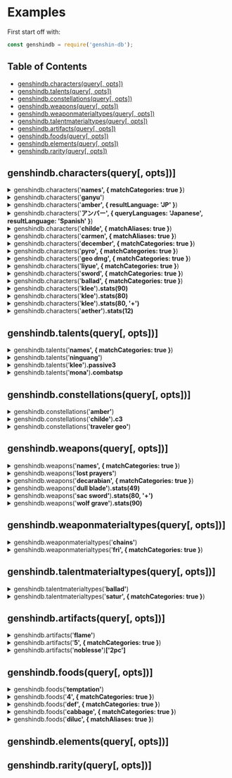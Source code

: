 # Examples

First start off with:
```js
const genshindb = require('genshin-db');
```

## Table of Contents

- [genshindb.characters(query[, opts])](#genshindbcharactersquery-opts)
- [genshindb.talents(query[, opts])](#genshindbtalentsquery-opts)
- [genshindb.constellations(query[, opts])](#genshindbconstellationsquery-opts)
- [genshindb.weapons(query[, opts])](#genshindbweaponsquery-opts)
- [genshindb.weaponmaterialtypes(query[, opts])](#genshindbweaponmaterialtypesquery-opts)
- [genshindb.talentmaterialtypes(query[, opts])](#genshindbtalentmaterialtypesquery-opts)
- [genshindb.artifacts(query[, opts])](#genshindbartifactsquery-opts)
- [genshindb.foods(query[, opts])](#genshindbfoodsquery-opts)
- [genshindb.elements(query[, opts])](#genshindbelementsquery-opts)
- [genshindb.rarity(query[, opts])](#genshindbrarityquery-opts)

## genshindb.characters(query[, opts])]

<details>
<summary>genshindb.characters('<b>names', { matchCategories: true }</b>)</summary>

```js
[
  'Aether',   'Albedo',    'Amber',
  'Barbara',  'Beidou',    'Bennett',
  'Chongyun', 'Diluc',     'Diona',
  'Eula',     'Fischl',    'Ganyu',
  'Hu Tao',   'Jean',      'Kaeya',
  'Keqing',   'Klee',      'Lisa',
  'Lumine',   'Mona',      'Ningguang',
  'Noelle',   'Qiqi',      'Razor',
  'Rosaria',  'Sucrose',   'Tartaglia',
  'Venti',    'Xiangling', 'Xiao',
  'Xingqiu',  'Xinyan',    'Yanfei',
  'Zhongli'
]
```

</details>
<details>
<summary>genshindb.characters('<b>ganyu'</b>)</summary>

```js
{
  name: 'Ganyu',
  title: 'Plenilune Gaze',
  description: 'The secretary at Yuehai Pavilion. The blood of the qilin, an illuminated beast, flows within her veins.',
  rarity: '5',
  element: 'Cryo',
  weapontype: 'Bow',
  substat: 'CRIT DMG',
  gender: 'Female',
  body: 'GIRL',
  association: 'LIYUE',
  region: 'Liyue',
  affiliation: 'Yuehai Pavilion',
  birthdaymmdd: '12/2',
  birthday: 'December 2',
  constellation: 'Sinae Unicornis',
  cv: {
    english: 'Jennifer Losi',
    chinese: '林簌',
    japanese: '上田麗奈',
    korean: '김선혜'
  },
  talentmaterialtype: 'Diligence',
  images: {
    image: 'https://static.wikia.nocookie.net/gensin-impact/images/0/0a/Character_Ganyu_Thumb.png',
    card: 'https://static.wikia.nocookie.net/gensin-impact/images/8/8d/Character_Ganyu_Card.png',
    portrait: 'https://static.wikia.nocookie.net/gensin-impact/images/a/a0/Character_Ganyu_Portrait.png',
    icon: 'https://upload-os-bbs.mihoyo.com/game_record/genshin/character_icon/UI_AvatarIcon_Ganyu.png',
    sideicon: 'https://upload-os-bbs.mihoyo.com/game_record/genshin/character_side_icon/UI_AvatarIcon_Side_Ganyu.png',
    cover1: 'https://uploadstatic-sea.mihoyo.com/contentweb/20210105/2021010519275372324.png',
    cover2: 'https://uploadstatic-sea.mihoyo.com/contentweb/20210105/2021010519280045054.png',
    'hoyolab-avatar': 'https://img-os-static.hoyolab.com/communityWeb/upload/4af4adf192a35db2dd76d9718acc7bc8.png'
  },
  url: { fandom: 'https://genshin-impact.fandom.com/wiki/Ganyu' },
  stats: [Function (anonymous)]
}
```

</details>
<details>
<summary>genshindb.characters('<b>amber', { resultLanguage: 'JP' }</b>)</summary>

```js
{
  name: 'アンバー',
  title: '飛行チャンピオン',
  description: '元気満々な女の子、騎士団で最も優秀で、最後の偵察騎士である。',
  rarity: '4',
  element: '炎',
  weapontype: '弓',
  substat: '攻撃力',
  gender: '女',
  body: 'GIRL',
  association: 'MONDSTADT',
  region: 'Mondstadt',
  affiliation: '西風騎士団',
  birthdaymmdd: '8/10',
  birthday: '8月10日',
  constellation: '小兎座',
  cv: {
    english: 'Kelly Baskin',
    chinese: '蔡书瑾',
    japanese: '石見舞菜香',
    korean: '김연우'
  },
  talentmaterialtype: '',
  images: {
    image: 'https://static.wikia.nocookie.net/gensin-impact/images/c/c6/Character_Amber_Thumb.png',
    card: 'https://static.wikia.nocookie.net/gensin-impact/images/2/26/Character_Amber_Card.jpg',
    portrait: 'https://static.wikia.nocookie.net/gensin-impact/images/0/00/Character_Amber_Portrait.png',
    icon: 'https://upload-os-bbs.mihoyo.com/game_record/genshin/character_icon/UI_AvatarIcon_Ambor.png',
    sideicon: 'https://upload-os-bbs.mihoyo.com/game_record/genshin/character_side_icon/UI_AvatarIcon_Side_Ambor.png',
    cover1: 'https://uploadstatic-sea.mihoyo.com/contentweb/20191009/2019100914372396510.png',
    cover2: 'https://uploadstatic-sea.mihoyo.com/contentweb/20191009/2019100914390892929.png',
    'hoyolab-avatar': 'https://img-os-static.hoyolab.com/avatar/avatar40019.png'
  },
  url: { fandom: 'https://genshin-impact.fandom.com/wiki/Amber' },
  stats: [Function (anonymous)]
}
```

</details>
<details>
<summary>genshindb.characters('<b>アンバー', { queryLanguages: 'Japanese', resultLanguage: 'Spanish' }</b>)</summary>

```js
{
  name: 'Amber',
  title: 'la Campeona de Vuelo',
  description: 'Siempre enérgica y llena de vida, Amber es la mejor exploradora de los Caballeros de Favonius, aunque también es la única...',
  rarity: '4',
  element: 'Pyro',
  weapontype: 'Arco',
  substat: 'ATQ',
  gender: 'Femenino',
  body: 'GIRL',
  association: 'MONDSTADT',
  region: 'Mondstadt',
  affiliation: 'Caballeros de Favonius',
  birthdaymmdd: '8/10',
  birthday: '10 de agosto',
  constellation: 'Lepus Minor',
  cv: {
    english: 'Kelly Baskin',
    chinese: '蔡书瑾',
    japanese: '石見舞菜香',
    korean: '김연우'
  },
  talentmaterialtype: '',
  images: {
    image: 'https://static.wikia.nocookie.net/gensin-impact/images/c/c6/Character_Amber_Thumb.png',
    card: 'https://static.wikia.nocookie.net/gensin-impact/images/2/26/Character_Amber_Card.jpg',
    portrait: 'https://static.wikia.nocookie.net/gensin-impact/images/0/00/Character_Amber_Portrait.png',
    icon: 'https://upload-os-bbs.mihoyo.com/game_record/genshin/character_icon/UI_AvatarIcon_Ambor.png',
    sideicon: 'https://upload-os-bbs.mihoyo.com/game_record/genshin/character_side_icon/UI_AvatarIcon_Side_Ambor.png',
    cover1: 'https://uploadstatic-sea.mihoyo.com/contentweb/20191009/2019100914372396510.png',
    cover2: 'https://uploadstatic-sea.mihoyo.com/contentweb/20191009/2019100914390892929.png',
    'hoyolab-avatar': 'https://img-os-static.hoyolab.com/avatar/avatar40019.png'
  },
  url: { fandom: 'https://genshin-impact.fandom.com/wiki/Amber' },
  stats: [Function (anonymous)]
}
```

</details>
<details>
<summary>genshindb.characters('<b>childe', { matchAliases: true }</b>)</summary>

```js
{
  name: 'Tartaglia',
  title: 'Childe',
  description: 'No. 11 of The Harbingers, also known as "Childe." His name is highly feared on the battlefield.',
  rarity: '5',
  element: 'Hydro',
  weapontype: 'Bow',
  substat: 'Hydro DMG Bonus',
  gender: 'Male',
  body: 'MALE',
  association: 'FATUI',
  region: 'Snezhnaya',
  affiliation: 'Fatui',
  birthdaymmdd: '7/20',
  birthday: 'July 20',
  constellation: 'Monoceros Caeli',
  cv: {
    english: 'Griffin Burns',
    chinese: '鱼冻',
    japanese: '木村良平',
    korean: '남도형'
  },
  talentmaterialtype: 'Freedom',
  images: {
    image: 'https://static.wikia.nocookie.net/gensin-impact/images/5/53/Character_Tartaglia_Thumb.png',
    card: 'https://static.wikia.nocookie.net/gensin-impact/images/4/4c/Character_Tartaglia_Card.png',
    portrait: 'https://static.wikia.nocookie.net/gensin-impact/images/3/3a/Character_Tartaglia_Portrait.png',
    icon: 'https://upload-os-bbs.mihoyo.com/game_record/genshin/character_icon/UI_AvatarIcon_Tartaglia.png',
    sideicon: 'https://upload-os-bbs.mihoyo.com/game_record/genshin/character_side_icon/UI_AvatarIcon_Side_Tartaglia.png',
    cover1: 'https://uploadstatic-sea.mihoyo.com/contentweb/20201103/2020110321160453386.png',
    cover2: 'https://uploadstatic-sea.mihoyo.com/contentweb/20201103/2020110321234137061.png',
    'hoyolab-avatar': 'https://img-os-static.hoyolab.com/communityWeb/upload/34ebaeb164a8b447dbe52afaae3e1f63.png'
  },
  url: { fandom: 'https://genshin-impact.fandom.com/wiki/Tartaglia' },
  stats: [Function (anonymous)]
}
```

</details>
<details>
<summary>genshindb.characters('<b>carmen', { matchAliases: true }</b>)</summary>

```js
{
  name: 'Venti',
  title: 'Windborne Bard',
  description: "One of the many bards of Mondstadt, who freely wanders the city's streets and alleys.",
  rarity: '5',
  element: 'Anemo',
  weapontype: 'Bow',
  substat: 'Energy Recharge',
  gender: 'Male',
  body: 'BOY',
  association: 'MONDSTADT',
  region: 'Mondstadt',
  affiliation: 'Mondstadt',
  birthdaymmdd: '6/16',
  birthday: 'June 16',
  constellation: 'Carmen Dei',
  cv: {
    english: 'Erika Harlacher',
    chinese: '喵酱',
    japanese: '村瀬歩',
    korean: '정유정'
  },
  talentmaterialtype: 'Ballad',
  images: {
    image: 'https://static.wikia.nocookie.net/gensin-impact/images/8/8d/Character_Venti_Thumb.png',
    card: 'https://static.wikia.nocookie.net/gensin-impact/images/7/76/Character_Venti_Card.jpg',
    portrait: 'https://static.wikia.nocookie.net/gensin-impact/images/c/cf/Character_Venti_Portrait.png',
    icon: 'https://upload-os-bbs.mihoyo.com/game_record/genshin/character_icon/UI_AvatarIcon_Venti.png',
    sideicon: 'https://upload-os-bbs.mihoyo.com/game_record/genshin/character_side_icon/UI_AvatarIcon_Side_Venti.png',
    cover1: 'https://uploadstatic-sea.mihoyo.com/contentweb/20191122/2019112210305833310.png',
    cover2: 'https://uploadstatic-sea.mihoyo.com/contentweb/20191122/2019112211143037621.png',
    'hoyolab-avatar': 'https://img-os-static.hoyolab.com/avatar/avatar40022.png'
  },
  url: { fandom: 'https://genshin-impact.fandom.com/wiki/Venti' },
  stats: [Function (anonymous)]
}
```

</details>
<details>
<summary>genshindb.characters('<b>december', { matchCategories: true }</b>)</summary>

```js
[ 'Ganyu', 'Zhongli' ]
```

</details>
<details>
<summary>genshindb.characters('<b>pyro', { matchCategories: true }</b>)</summary>

```js
[
  'Amber',  'Bennett',
  'Diluc',  'Hu Tao',
  'Klee',   'Xiangling',
  'Xinyan', 'Yanfei'
]
```

</details>
<details>
<summary>genshindb.characters('<b>geo dmg', { matchCategories: true }</b>)</summary>

```js
[ 'Albedo', 'Ningguang', 'Zhongli' ]
```

</details>
<details>
<summary>genshindb.characters('<b>liyue', { matchCategories: true }</b>)</summary>

```js
[
  'Beidou',  'Chongyun',
  'Ganyu',   'Hu Tao',
  'Keqing',  'Ningguang',
  'Qiqi',    'Xiangling',
  'Xiao',    'Xingqiu',
  'Xinyan',  'Yanfei',
  'Zhongli'
]
```

</details>
<details>
<summary>genshindb.characters('<b>sword', { matchCategories: true }</b>)</summary>

```js
[
  'Aether',  'Albedo',
  'Bennett', 'Jean',
  'Kaeya',   'Keqing',
  'Lumine',  'Qiqi',
  'Xingqiu'
]
```

</details>
<details>
<summary>genshindb.characters('<b>ballad', { matchCategories: true }</b>)</summary>

```js
[ 'Albedo', 'Fischl', 'Kaeya', 'Lisa', 'Venti' ]
```

</details>
<details>
<summary>genshindb.characters('<b>klee'</b>)<b>.stats(90)</b></summary>

```js
{
  level: 90,
  ascension: 6,
  hp: 10286.565419930499,
  attack: 310.93189668962077,
  defense: 614.8434950278315,
  specialized: 0.2879999876022339
}
```

</details>
<details>
<summary>genshindb.characters('<b>klee'</b>)<b>.stats(80)</b></summary>

```js
{
  level: 80,
  ascension: 5,
  hp: 9075.60273520241,
  attack: 274.32835675104525,
  defense: 542.4622838181458,
  specialized: 0.2160000056028366
}
```

</details>
<details>
<summary>genshindb.characters('<b>klee'</b>)<b>.stats(80, '+')</b></summary>

```js
{
  level: 80,
  ascension: 6,
  hp: 9563.45283285866,
  attack: 289.0738706670609,
  defense: 571.6222874802552,
  specialized: 0.2879999876022339
}
```

</details>
<details>
<summary>genshindb.characters('<b>aether'</b>)<b>.stats(12)</b></summary>

```js
{
  level: 12,
  ascension: 0,
  hp: 1739.6972508560866,
  attack: 33.97766494134521,
  defense: 109.18529665203096,
  specialized: 0
}
```

</details>

## genshindb.talents(query[, opts])]

<details>
<summary>genshindb.talents('<b>names', { matchCategories: true }</b>)</summary>

```js
[
  'Albedo',         'Amber',
  'Barbara',        'Beidou',
  'Bennett',        'Chongyun',
  'Diluc',          'Diona',
  'Eula',           'Fischl',
  'Ganyu',          'Hu Tao',
  'Jean',           'Kaeya',
  'Keqing',         'Klee',
  'Lisa',           'Mona',
  'Ningguang',      'Noelle',
  'Qiqi',           'Razor',
  'Rosaria',        'Sucrose',
  'Tartaglia',      'Traveler (Anemo)',
  'Traveler (Geo)', 'Venti',
  'Xiangling',      'Xiao',
  'Xingqiu',        'Xinyan',
  'Yanfei',         'Zhongli'
]
```

</details>
<details>
<summary>genshindb.talents('<b>ninguang'</b>)</summary>

```js
{
  name: 'Ningguang',
  combat1: {
    name: 'Normal Attack: Sparkling Scatter',
    image: '',
    info: '**Normal Attack**\n' +
      'Shoots gems that deal Geo DMG.\n' +
      'Upon hit, this grants Ningguang 1 Star Jade.\n' +
      '\n' +
      '**Charged Attack**\n' +
      'Consumes a certain amount of stamina to fire off a giant gem that deals Geo DMG.\n' +
      'If Ningguang has any Star Jades, unleashing a Charged Attack will cause the Star Jades to be fired at the enemy as well, dealing additional DMG.\n' +
      '\n' +
      '**Plunging Attack**\n' +
      'Gathering the might of Geo, Ningguang plunges towards the ground from mid-air, damaging all opponents in her path. Deals AoE Geo DMG upon impact with the ground.',
    attributes: ''
  },
  combat2: {
    name: 'Jade Screen',
    image: '',
    info: 'Ningguang creates a Jade Screen out of gold, obsidian and her great opulence, dealing AoE Geo DMG.\n' +
      '\n' +
      '**Jade Screen**\n' +
      "·Blocks opponents' projectiles.\n" +
      "·Endurance scales based on Ningguang's Max HP.\n" +
      '\n' +
      'Jade Screen is considered a Geo Construct and can be used to block certain attacks, but cannot be climbed. Only one Jade Screen may exist at any one time.',
    description: 'The canvas of stars is written upon this jade screen.',
    attributes: ''
  },
  combat3: {
    name: 'Starshatter',
    image: '',
    info: 'Gathering a great number of gems, Ningguang scatters them all at once, sending homing projectiles at her opponents that deal massive Geo DMG.\n' +
      'If Starshatter is cast when a Jade Screen is nearby, the Jade Screen will fire additional gem projectiles at the same time.',
    description: 'Stars shatter. Silence falls.',
    attributes: ''
  },
  passive1: {
    name: 'Backup Plan',
    image: '',
    info: 'When Ningguang is in possession of Star Jades, her Charged Attack does not consume Stamina.'
  },
  passive2: {
    name: 'Strategic Reserve',
    image: '',
    info: 'A character that passes through the **Jade Screen** will gain a 12% Geo DMG Bonus for 10s.'
  },
  passive3: {
    name: 'Trove of Marvelous Treasures',
    image: '',
    info: 'Displays the location of nearby **ore veins** (Iron Ore, White Iron Ore, Crystal Ore, Magical Crystal Ore, and Starsilver) on the mini-map.'
  },
  images: {
    combat1: '',
    combat2: '',
    combatsp: '',
    combat3: '',
    passive1: '',
    passive2: '',
    passive3: ''
  }
}
```

</details>
<details>
<summary>genshindb.talents('<b>klee'</b>)<b>.passive3</b></summary>

```js
{
  name: 'All Of My Treasures!',
  image: '',
  info: 'Displays the location of nearby **resources unique to Mondstadt** on the mini-map.'
}
```

</details>
<details>
<summary>genshindb.talents('<b>mona'</b>)<b>.combatsp</b></summary>

```js
{
  name: 'Illusory Torrent',
  image: '',
  info: '**Alternate Sprint**\n' +
    "Mona cloaks herself within the water's flow, consuming Stamina to move rapidly.\n" +
    '\n' +
    'When under the effect of Illusory Torrent, Mona can move at high speed on water.\n' +
    'Applies the Wet status to nearby opponents when she reappears.',
  description: "This is something that Mona can do, but her teacher cannot. Well, but it's not as if her teacher would pursue any matter concerning Hydro Visions anyway...",
  attributes: ''
}
```

</details>

## genshindb.constellations(query[, opts])]

<details>
<summary>genshindb.constellations('<b>amber'</b>)</summary>

```js
{
  name: 'Amber',
  c1: {
    name: 'One Arrow to Rule Them All',
    effect: "Fires 2 arrows per **Aimed Shot**. The second arrow deals 20% of the first arrow's DMG."
  },
  c2: {
    name: 'Bunny Triggered',
    effect: "Baron Bunny, new and improved! Hitting Baron Bunny's foot with a fully-charged Aimed Shot manually detonates it.\n" +
      'Explosion via manual detonation deals 200% additional DMG.'
  },
  c3: {
    name: 'It Burns!',
    effect: 'Increases the Level of **Fiery Rain** by 3.\nMaximum upgrade level is 15.'
  },
  c4: {
    name: "It's Not Just Any Doll...",
    effect: "Decreases **Explosive Puppet**'s CD by 20%. Adds 1 additional charge."
  },
  c5: {
    name: "It's Baron Bunny!",
    effect: 'Increases the Level of **Explosive Puppet** by 3.\n' +
      'Maximum upgrade level is 15.'
  },
  c6: {
    name: 'Wildfire',
    effect: "**Fiery Rain** increases all party members' Movement SPD by 15% and ATK by 15% for 10s."
  },
  images: {
    c1: 'https://upload-os-bbs.mihoyo.com/game_record/genshin/constellation_icon/UI_Talent_S_Ambor_01.png',
    c2: 'https://upload-os-bbs.mihoyo.com/game_record/genshin/constellation_icon/UI_Talent_S_Ambor_02.png',
    c3: 'https://upload-os-bbs.mihoyo.com/game_record/genshin/constellation_icon/UI_Talent_U_Ambor_02.png',
    c4: 'https://upload-os-bbs.mihoyo.com/game_record/genshin/constellation_icon/UI_Talent_S_Ambor_03.png',
    c5: 'https://upload-os-bbs.mihoyo.com/game_record/genshin/constellation_icon/UI_Talent_U_Ambor_01.png',
    c6: 'https://upload-os-bbs.mihoyo.com/game_record/genshin/constellation_icon/UI_Talent_S_Ambor_04.png'
  }
}
```

</details>
<details>
<summary>genshindb.constellations('<b>childe'</b>)<b>.c3</b></summary>

```js
{
  name: 'Abyssal Mayhem: Vortex of Turmoil',
  effect: 'Increases the Level of **Foul Legacy: Raging Tide** by 3.\n' +
    'Maximum upgrade level is 15.'
}
```

</details>
<details>
<summary>genshindb.constellations('<b>traveler geo'</b>)</summary>

```js
{
  name: 'Traveler (Geo)',
  aliases: [ 'Geo Traveler', 'MC Geo', 'Geo MC' ],
  c1: {
    name: 'Invincible Stonewall',
    effect: 'Party members within the radius of **Wake of Earth** have their CRIT Rate increased by 10% and have increased resistance against interruption.'
  },
  c2: {
    name: 'Rockcore Meltdown',
    effect: 'When the meteorite created by **Starfell Sword** is destroyed, it will also explode, dealing additional AoE Geo DMG equal to the amount of damage dealt by Starfell Sword.'
  },
  c3: {
    name: 'Will of the Rock',
    effect: 'Increases the Level of **Wake of Earth** by 3.\n' +
      'Maximum upgrade level is 15.'
  },
  c4: {
    name: 'Reaction Force',
    effect: 'The shockwave triggered by **Wake of Earth** regenerates 5 Energy for every opponent hit.\n' +
      'A maximum of 25 Energy can be regenerated in this manner at any one time.'
  },
  c5: {
    name: 'Meteorite Impact',
    effect: 'Increases the Level of **Starfell Sword** by 3.\n' +
      'Maximum upgrade level is 15.'
  },
  c6: {
    name: 'Everlasting Boulder',
    effect: 'The barrier created by **Wake of Earth** lasts 5s longer.\n' +
      'The meteorite created by **Starfell Sword** lasts 10s longer.'
  },
  images: {
    c1: 'https://upload-os-bbs.mihoyo.com/game_record/genshin/constellation_icon/UI_Talent_S_PlayerRock_01.png',
    c2: 'https://upload-os-bbs.mihoyo.com/game_record/genshin/constellation_icon/UI_Talent_S_PlayerRock_02.png',
    c3: 'https://upload-os-bbs.mihoyo.com/game_record/genshin/constellation_icon/UI_Talent_U_PlayerRock_02.png',
    c4: 'https://upload-os-bbs.mihoyo.com/game_record/genshin/constellation_icon/UI_Talent_S_PlayerRock_03.png',
    c5: 'https://upload-os-bbs.mihoyo.com/game_record/genshin/constellation_icon/UI_Talent_U_PlayerRock_01.png',
    c6: 'https://upload-os-bbs.mihoyo.com/game_record/genshin/constellation_icon/UI_Talent_S_PlayerRock_04.png'
  }
}
```

</details>

## genshindb.weapons(query[, opts])]

<details>
<summary>genshindb.weapons('<b>names', { matchCategories: true }</b>)</summary>

```js
[
  'Alley Hunter',
  'Amber Bead',
  "Amos' Bow",
  "Apprentice's Notes",
  'Aquila Favonia',
  "Beginner's Protector",
  'Blackcliff Agate',
  'Blackcliff Longsword',
  'Blackcliff Pole',
  'Blackcliff Slasher',
  'Blackcliff Warbow',
  'Black Tassel',
  'Bloodtainted Greatsword',
  'Compound Bow',
  'Cool Steel',
  'Crescent Pike',
  'Dark Iron Sword',
  'Deathmatch',
  'Debate Club',
  "Dragon's Bane",
  'Dragonspine Spear',
  'Dull Blade',
  'Ebony Bow',
  'Elegy for the End',
  'Emerald Orb',
  'Eye of Perception',
  'Favonius Codex',
  'Favonius Greatsword',
  'Favonius Lance',
  'Favonius Sword',
  'Favonius Warbow',
  'Ferrous Shadow',
  'Festering Desire',
  'Fillet Blade',
  'Frostbearer',
  'Halberd',
  'Harbinger of Dawn',
  "Hunter's Bow",
  'Iron Point',
  'Iron Sting',
  "Lion's Roar",
  'Lithic Blade',
  'Lithic Spear',
  'Lost Prayer to the Sacred Winds',
  'Magic Guide',
  'Mappa Mare',
  'Memory of Dust',
  'Messenger',
  "Old Merc's Pal",
  'Otherworldly Story',
  'Pocket Grimoire',
  'Primordial Jade Cutter',
  'Primordial Jade Winged-Spear',
  'Prototype Amber',
  'Prototype Archaic',
  'Prototype Crescent',
  'Prototype Rancour',
  'Prototype Starglitter',
  'Quartz',
  'Rainslasher',
  'Raven Bow',
  'Recurve Bow',
  'Royal Bow',
  'Royal Greatsword',
  'Royal Grimoire',
  'Royal Longsword',
  'Royal Spear',
  'Rust',
  'Sacrificial Bow',
  'Sacrificial Fragments',
  'Sacrificial Greatsword',
  'Sacrificial Sword',
  "Seasoned Hunter's Bow",
  'Serpent Spine',
  "Sharpshooter's Oath",
  'Silver Sword',
  'Skyrider Greatsword',
  'Skyrider Sword',
  'Skyward Atlas',
  'Skyward Blade',
  'Skyward Harp',
  'Skyward Pride',
  'Skyward Spine',
  'Slingshot',
  'Snow-Tombed Starsilver',
  'Solar Pearl',
  'Song of Broken Pines',
  'Staff of Homa',
  'Summit Shaper',
  'Sword of Descension',
  'The Alley Flash',
  'The Bell',
  'The Black Sword',
  'The Flagstaff',
  'The Flute',
  'The Stringless',
  'The Unforged',
  'The Viridescent Hunt',
  'The Widsith',
  'Thrilling Tales of Dragon Slayers',
  ... 10 more items
]
```

</details>
<details>
<summary>genshindb.weapons('<b>lost prayers'</b>)</summary>

```js
{
  name: 'Lost Prayer to the Sacred Winds',
  description: 'An educational tome written by anonymous early inhabitants who worshiped the wind. It has been blessed by the wind for its faithfulness and influence over the millennia.',
  weapontype: 'Catalyst',
  rarity: '5',
  baseatk: 46,
  substat: 'CRIT Rate',
  subvalue: '7.2',
  effectname: 'Boundless Blessing',
  effect: 'Increases Movement SPD by 10%. When in battle, gain a {0} Elemental DMG Bonus every 4s. Max 4 stacks. Lasts until the character falls or leaves combat.',
  r1: [ '8%' ],
  r2: [ '10%' ],
  r3: [ '12%' ],
  r4: [ '14%' ],
  r5: [ '16%' ],
  weaponmaterialtype: 'Dandelion Gladiator',
  url: 'https://genshin-impact.fandom.com/wiki/Lost_Prayer_to_the_Sacred_Winds',
  images: {
    image: 'https://static.wikia.nocookie.net/gensin-impact/images/9/98/Weapon_Lost_Prayer_to_the_Sacred_Winds.png',
    icon: 'https://upload-os-bbs.mihoyo.com/game_record/genshin/equip/UI_EquipIcon_Catalyst_Fourwinds.png',
    awakenicon: 'https://upload-os-bbs.mihoyo.com/game_record/genshin/equip/UI_EquipIcon_Catalyst_Fourwinds_Awaken.png'
  },
  stats: [Function (anonymous)]
}
```

</details>
<details>
<summary>genshindb.weapons('<b>decarabian', { matchCategories: true }</b>)</summary>

```js
[
  "Apprentice's Notes",
  'Aquila Favonia',
  'Cool Steel',
  'Dull Blade',
  'Favonius Codex',
  'Favonius Sword',
  'Ferrous Shadow',
  'Magic Guide',
  'Pocket Grimoire',
  'Raven Bow',
  'Royal Grimoire',
  'Royal Longsword',
  'Silver Sword',
  'Snow-Tombed Starsilver',
  'The Bell',
  'The Stringless',
  'The Viridescent Hunt'
]
```

</details>
<details>
<summary>genshindb.weapons('<b>dull blade'</b>)<b>.stats(49)</b></summary>

```js
{ level: 49, ascension: 2, attack: 127.972232961788, specialized: 0 }
```

</details>
<details>
<summary>genshindb.weapons('<b>sac sword'</b>)<b>.stats(80, '+')</b></summary>

```js
{
  level: 80,
  ascension: 6,
  attack: 426.5607374033825,
  specialized: 0.5586652674078749
}
```

</details>
<details>
<summary>genshindb.weapons('<b>wolf grave'</b>)<b>.stats(90)</b></summary>

```js
{
  level: 90,
  ascension: 6,
  attack: 608.074622109998,
  specialized: 0.49615199803817234
}
```

</details>

## genshindb.weaponmaterialtypes(query[, opts])]

<details>
<summary>genshindb.weaponmaterialtypes('<b>chains'</b>)</summary>

```js
{
  name: 'Dandelion Gladiator',
  '2starname': 'Fetters of the Dandelion Gladiator',
  '3starname': 'Chains of the Dandelion Gladiator',
  '4starname': 'Shackles of the Dandelion Gladiator',
  '5starname': 'Dream of the Dandelion Gladiator',
  day: [ 'Wednesday', 'Saturday', 'Sunday' ],
  location: 'Wolvendom',
  region: 'Mondstadt',
  domainofforgery: 'Cecilia Garden',
  images: undefined
}
```

</details>
<details>
<summary>genshindb.weaponmaterialtypes('<b>fri', { matchCategories: true }</b>)</summary>

```js
[ 'Boreal Wolf', 'Mist Veiled Elixir' ]
```

</details>

## genshindb.talentmaterialtypes(query[, opts])]

<details>
<summary>genshindb.talentmaterialtypes('<b>ballad'</b>)</summary>

```js
{
  name: 'Ballad',
  '2starname': 'Teachings of "Ballad"',
  '3starname': 'Guide of "Ballad"',
  '4starname': 'Philosophies of "Ballad"',
  day: [ 'Wednesday', 'Saturday', 'Sunday' ],
  location: 'Springvale',
  region: 'Mondstadt',
  domainofmastery: 'Forsaken Rift',
  images: undefined
}
```

</details>
<details>
<summary>genshindb.talentmaterialtypes('<b>satur', { matchCategories: true }</b>)</summary>

```js
[ 'Ballad', 'Gold' ]
```

</details>

## genshindb.artifacts(query[, opts])]

<details>
<summary>genshindb.artifacts('<b>flame'</b>)</summary>

```js
{
  name: 'Pale Flame',
  rarity: [ '4', '5' ],
  '2pc': 'Physical DMG is increased by 25%.',
  '4pc': 'When an Elemental Skill hits an opponent, ATK is increased by 9% for 7s. This effect stacks up to 2 times and can be triggered once every 0.3s. Once 2 stacks are reached, the 2-set effect is increased by 100%.',
  flower: {
    name: 'Stainless Bloom',
    relictype: 'Flower of Life',
    description: 'A hard, blue artificial flower. Its petals shall never wither, nor shall its colors fade.'
  },
  plume: {
    name: "Wise Doctor's Pinion",
    relictype: 'Plume of Death',
    description: 'An ominous pinion with edges of unsurpassed keenness. Perhaps it represents an unnaturally uninhibited nature.'
  },
  sands: {
    name: 'Moment of Cessation',
    relictype: 'Sands of Eon',
    description: 'A pocket watch with a cover that cannot be opened. Yet it ticks and tocks away, following the inexorable flow of time.'
  },
  goblet: {
    name: 'Surpassing Cup',
    relictype: 'Goblet of Eonothem',
    description: 'An intricately-made cup. Its appearance betrays nothing of its age to an observer.'
  },
  circlet: {
    name: 'Mocking Mask',
    relictype: 'Circlet of Logos',
    description: "A mask that covers the face, hiding one's expression from others."
  },
  images: {
    flower: 'https://upload-os-bbs.mihoyo.com/game_record/genshin/equip/UI_RelicIcon_15018_4.png',
    plume: 'https://upload-os-bbs.mihoyo.com/game_record/genshin/equip/UI_RelicIcon_15018_2.png',
    sands: 'https://upload-os-bbs.mihoyo.com/game_record/genshin/equip/UI_RelicIcon_15018_5.png',
    goblet: 'https://upload-os-bbs.mihoyo.com/game_record/genshin/equip/UI_RelicIcon_15018_1.png',
    circlet: 'https://upload-os-bbs.mihoyo.com/game_record/genshin/equip/UI_RelicIcon_15018_3.png'
  },
  url: { fandom: 'https://genshin-impact.fandom.com/wiki/Pale_Flame' }
}
```

</details>
<details>
<summary>genshindb.artifacts('<b>5', { matchCategories: true }</b>)</summary>

```js
[
  'Archaic Petra',
  'Blizzard Strayer',
  'Bloodstained Chivalry',
  'Crimson Witch of Flames',
  "Gladiator's Finale",
  'Heart of Depth',
  'Lavawalker',
  'Maiden Beloved',
  'Noblesse Oblige',
  'Pale Flame',
  'Retracing Bolide',
  'Tenacity of the Millelith',
  'Thundering Fury',
  'Thundersoother',
  'Viridescent Venerer',
  "Wanderer's Troupe"
]
```

</details>
<details>
<summary>genshindb.artifacts('<b>noblesse'</b>)<b>['2pc']</b></summary>

```js
'Elemental Burst DMG +20%'
```

</details>

## genshindb.foods(query[, opts])]

<details>
<summary>genshindb.foods('<b>temptation'</b>)</summary>

```js
{
  name: "Adeptus' Temptation",
  rarity: 5,
  foodtype: 'NORMAL',
  foodfilter: 'ATK-Boosting Dish',
  foodcategory: 'Atk_Add',
  effect: "Increases all party members' ATK by 260–372 and CRIT Rate by 8–12% for 300s.\n" +
    'In Co-Op Mode, this effect only applies to your own character(s).',
  description: 'A complex, famous type of Liyue cuisine, in which specially selected ingredients are submerged and slowly boiled in soup stock. The recipe scribbled from memory alone was enough to urge the adepti to once again return to the world of men.',
  suspicious: {
    effect: "Increases all party members' ATK by 260 and CRIT Rate by 8% for 300s. In Co-Op Mode, this effect only applies to your own character(s).",
    description: "A complex, famous type of Liyue cuisine. Without having mastered the art of simmering, the resulting stew-like dish has a salty, fishy taste. But, just considering the costly ingredients will be enough to keep you going until the pot's empty."
  },
  normal: {
    effect: "Increases all party members' ATK by 316 and CRIT Rate by 10% for 300s. In Co-Op Mode, this effect only applies to your own character(s).",
    description: 'A complex, famous type of Liyue cuisine, in which specially selected ingredients are submerged and slowly boiled in soup stock. The recipe scribbled from memory alone was enough to urge the adepti to once again return to the world of men.'
  },
  delicious: {
    effect: "Increases all party members' ATK by 372 and CRIT Rate by 12% for 300s. In Co-Op Mode, this effect only applies to your own character(s).",
    description: "A complex, famous type of Liyue cuisine. This dish is a rare and exquisite mix of both land and sea, combining countless delicious delicacies in one flavor-filled pot. Each mouthful is a moment to remember — it's even irresistible enough to entice the adepti down from their celestial abode."
  },
  ingredients: [
    { name: 'Ham', count: 4 },
    { name: 'Crab', count: 3 },
    { name: 'Shrimp Meat', count: 3 },
    { name: 'Matsutake', count: 3 }
  ],
  images: {},
  url: {
    fandom: "https://genshin-impact.fandom.com/wiki/Adeptus'_Temptation"
  }
}
```

</details>
<details>
<summary>genshindb.foods('<b>4', { matchCategories: true }</b>)</summary>

```js
[
  'Golden Crab',
  'Golden Fried Chicken',
  'Jade Parcels',
  'Stormcrest Pie',
  'Tianshu Meat'
]
```

</details>
<details>
<summary>genshindb.foods('<b>def', { matchCategories: true }</b>)</summary>

```js
[
  'A Prize Catch',
  'Fish-Flavored Toast',
  'Golden Crab',
  'Jewelry Soup',
  'Lotus Flower Crisp',
  'Stormcrest Pie',
  'Woodland Dream',
  'Triple-Layered Consommé'
]
```

</details>
<details>
<summary>genshindb.foods('<b>cabbage', { matchCategories: true }</b>)</summary>

```js
[
  'Nutritious Meal (V.593)',
  'Golden Chicken Burger',
  'Jade Parcels',
  'Invigorating Pizza',
  'Northern Smoked Chicken',
  'Qingce Stir Fry',
  'Der Weisheit Letzter Schluss (Life)'
]
```

</details>
<details>
<summary>genshindb.foods('<b>diluc', { matchAliases: true }</b>)</summary>

```js
{
  name: '"Once Upon a Time in Mondstadt"',
  rarity: 3,
  foodtype: 'SPECIALTY',
  foodfilter: 'ATK-Boosting Dish',
  foodcategory: 'Atk_CritRate',
  effect: "Increases all party members' CRIT Rate by 20% and CRIT DMG by 20% for 300s. In Co-Op Mode, this effect only applies to your own character(s)",
  description: "Diluc's specialty. Feast your eyes and then your stomach upon this delicacy as the soft ribs melt in your mouth. Who knew Diluc was able to cook this well?",
  basedish: `"Pile 'Em Up"`,
  character: 'Diluc',
  ingredients: [
    { name: 'Raw Meat', count: 3 },
    { name: 'Potato', count: 3 },
    { name: 'Small Lamp Grass', count: 1 },
    { name: 'Cheese', count: 1 }
  ],
  images: {},
  url: {
    fandom: 'https://genshin-impact.fandom.com/wiki/"Once_Upon_a_Time_in_Mondstadt"'
  }
}
```

</details>

## genshindb.elements(query[, opts])]


## genshindb.rarity(query[, opts])]

